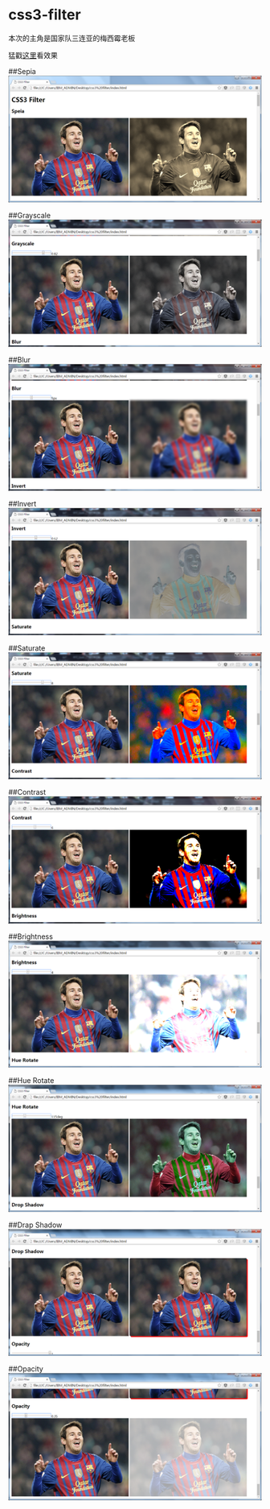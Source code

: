 # css3-filter
本次的主角是国家队三连亚的梅西霉老板

猛戳[这里](http://htmlpreview.github.io/?https://github.com/swordrain/css3-filter/blob/master/index.html)看效果

##Sepia
![screenshot](https://github.com/swordrain/css3-filter/blob/master/screenshot/sepia.png)

##Grayscale
![screenshot](https://github.com/swordrain/css3-filter/blob/master/screenshot/grayscale.png)

##Blur
![screenshot](https://github.com/swordrain/css3-filter/blob/master/screenshot/blur.png)

##Invert
![screenshot](https://github.com/swordrain/css3-filter/blob/master/screenshot/invert.png)

##Saturate
![screenshot](https://github.com/swordrain/css3-filter/blob/master/screenshot/saturate.png)

##Contrast
![screenshot](https://github.com/swordrain/css3-filter/blob/master/screenshot/contrast.png)

##Brightness
![screenshot](https://github.com/swordrain/css3-filter/blob/master/screenshot/brightness.png)

##Hue Rotate
![screenshot](https://github.com/swordrain/css3-filter/blob/master/screenshot/hue_rotate.png)

##Drap Shadow
![screenshot](https://github.com/swordrain/css3-filter/blob/master/screenshot/drop_shadow.png)

##Opacity
![screenshot](https://github.com/swordrain/css3-filter/blob/master/screenshot/opacity.png)
